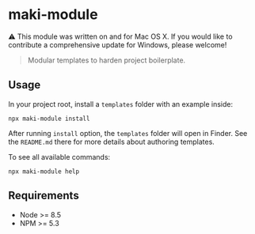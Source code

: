 # maki-module

⚠️ This module was written on and for Mac OS X. If you would like to contribute a comprehensive update for Windows, please welcome!

> Modular templates to harden project boilerplate.

## Usage

In your project root, install a `templates` folder with an example inside:

```
npx maki-module install
```

After running `install` option, the `templates` folder will open in Finder. See the `README.md` there for more details about authoring templates.

To see all available commands:

```
npx maki-module help
```

## Requirements

* Node >= 8.5
* NPM >= 5.3

